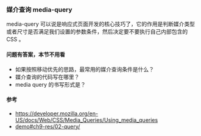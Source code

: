 ### 媒介查询 media-query

media-query 可以说是响应式页面开发的核心技巧了，它的作用是判断媒介类型或者尺寸是否满足我们设置的参数条件，然后决定要不要执行自己内部包含的 CSS 。

#### 问题有答案，本节不用看

* 如果按照移动优先的思路，最常用的媒介查询条件是什么？
* 媒介查询的代码写在哪里？
* media query 的书写形式是？

#### 参考

* https://developer.mozilla.org/en-US/docs/Web/CSS/Media_Queries/Using_media_queries
* [demo#ch9-res/02-query/](https://happypeter.github.io/bianguaishou-page/demo/ch9-res/02-query/)
